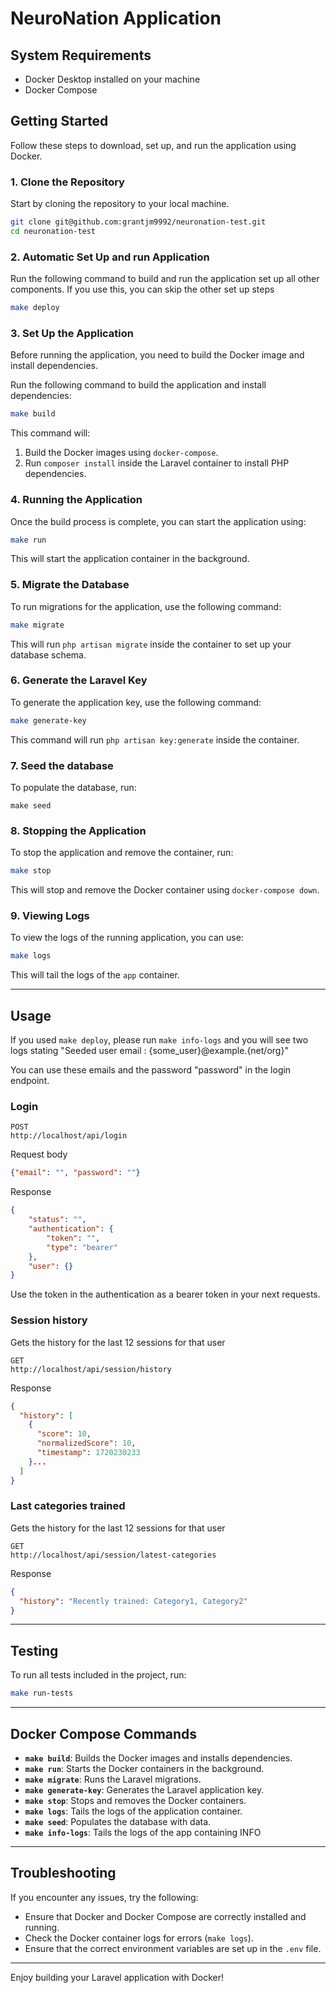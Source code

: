 
# NeuroNation Application

## System Requirements

- Docker Desktop installed on your machine
- Docker Compose

## Getting Started

Follow these steps to download, set up, and run the application using Docker.

### 1. Clone the Repository

Start by cloning the repository to your local machine.

```bash
git clone git@github.com:grantjm9992/neuronation-test.git
cd neuronation-test
```

### 2. Automatic Set Up and run Application
Run the following command to build and run the application set up all other components. If you use this, you can skip the other set up steps

```bash
make deploy
```

### 3. Set Up the Application

Before running the application, you need to build the Docker image and install dependencies.

Run the following command to build the application and install dependencies:

```bash
make build
```

This command will:
1. Build the Docker images using `docker-compose`.
2. Run `composer install` inside the Laravel container to install PHP dependencies.

### 4. Running the Application

Once the build process is complete, you can start the application using:

```bash
make run
```

This will start the application container in the background.

### 5. Migrate the Database

To run migrations for the application, use the following command:

```bash
make migrate
```

This will run `php artisan migrate` inside the container to set up your database schema.

### 6. Generate the Laravel Key

To generate the application key, use the following command:

```bash
make generate-key
```

This command will run `php artisan key:generate` inside the container.

### 7. Seed the database

To populate the database, run:

```text
make seed
```

### 8. Stopping the Application

To stop the application and remove the container, run:

```bash
make stop
```

This will stop and remove the Docker container using `docker-compose down`.

### 9. Viewing Logs

To view the logs of the running application, you can use:

```bash
make logs
```

This will tail the logs of the `app` container.

---

## Usage

If you used ```make deploy```, please run ```make info-logs``` and you will see two logs stating "Seeded user email : {some_user}@example.{net/org}"

You can use these emails and the password "password" in the login endpoint.

### Login

```
POST
http://localhost/api/login
```

Request body
```JSON
{"email": "", "password": ""}
```
Response

```JSON
{
    "status": "",
    "authentication": {
        "token": "",
        "type": "bearer"
    },
    "user": {}
}
```
Use the token in the authentication as a bearer token in your next requests.


### Session history

Gets the history for the last 12 sessions for that user

```
GET
http://localhost/api/session/history
```
Response

```JSON
{
  "history": [
    {
      "score": 10,
      "normalizedScore": 10,
      "timestamp": 1720230233
    }...
  ]
}
```

### Last categories trained

Gets the history for the last 12 sessions for that user

```
GET
http://localhost/api/session/latest-categories
```
Response

```JSON
{
  "history": "Recently trained: Category1, Category2"
}
```
---

## Testing

To run all tests included in the project, run:

```BASH
make run-tests
```

---

## Docker Compose Commands

- **`make build`**: Builds the Docker images and installs dependencies.
- **`make run`**: Starts the Docker containers in the background.
- **`make migrate`**: Runs the Laravel migrations.
- **`make generate-key`**: Generates the Laravel application key.
- **`make stop`**: Stops and removes the Docker containers.
- **`make logs`**: Tails the logs of the application container.
- **`make seed`**: Populates the database with data.
- **`make info-logs`**: Tails the logs of the app containing INFO

---

## Troubleshooting

If you encounter any issues, try the following:

- Ensure that Docker and Docker Compose are correctly installed and running.
- Check the Docker container logs for errors (`make logs`).
- Ensure that the correct environment variables are set up in the `.env` file.

---

Enjoy building your Laravel application with Docker!
